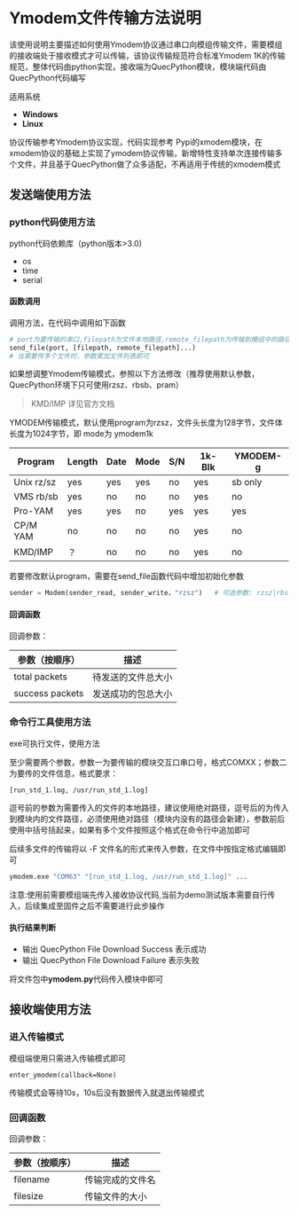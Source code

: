 # Ymodem文件传输方法说明

该使用说明主要描述如何使用Ymodem协议通过串口向模组传输文件，需要模组的接收端处于接收模式才可以传输，该协议传输规范符合标准Ymodem 1K的传输规范，整体代码由python实现，接收端为QuecPython模块，模块端代码由QuecPython代码编写

适用系统

- **Windows**
- **Linux**

协议传输参考Ymodem协议实现，代码实现参考 Pypi的xmodem模块，在xmodem协议的基础上实现了ymodem协议传输，新增特性支持单次连接传输多个文件，并且基于QuecPython做了众多适配，不再适用于传统的xmodem模式

## 发送端使用方法

### python代码使用方法

python代码依赖库（python版本>3.0)

- os
- time
- serial

#### 函数调用

调用方法，在代码中调用如下函数

```python
# port为要传输的串口,filepath为文件本地路径,remote_filepath为传输到模组中的路径(绝对路径)
send_file(port, [filepath, remote_filepath]...)
# 当需要传多个文件时，参数累加文件列表即可
```

如果想调整Ymodem传输模式，参照以下方法修改（推荐使用默认参数，QuecPython环境下只可使用rzsz、rbsb、pram）

> KMD/IMP 详见官方文档

YMODEM传输模式，默认使用program为rzsz，文件头长度为128字节，文件体长度为1024字节，即 mode为 ymodem1k

|Program   | Length | Date | Mode | S/N | 1k-Blk | YMODEM-g|
| ---- | ---- | ---- | ---- | ---- | ---- | ---- |
|Unix rz/sz | yes    | yes  | yes  | no  | yes    | sb only  |
|VMS rb/sb  | yes    | no   | no   | no  | yes    | no       |
|Pro-YAM    | yes    | yes  | no   | yes | yes    | yes      |
|CP/M YAM   | no     | no   | no   | no  | yes    | no       |
|KMD/IMP    | ？   | no   | no   | no  | yes    | no       |

若要修改默认program，需要在send_file函数代码中增加初始化参数

```python
sender = Modem(sender_read, sender_write，"rzsz")   # 可选参数: rzsz|rbsb|pyam|cyam|kimp
```

#### 回调函数

回调参数：

| 参数（按顺序）  | 描述               |
| --------------- | ------------------ |
| total packets   | 待发送的文件总大小 |
| success packets | 发送成功的包总大小 |

### 命令行工具使用方法

exe可执行文件，使用方法

至少需要两个参数，参数一为要传输的模块交互口串口号，格式COMXX；参数二为要传的文件信息，格式要求：

```
[run_std_1.log, /usr/run_std_1.log]
```

逗号前的参数为需要传入的文件的本地路径，建议使用绝对路径，逗号后的为传入到模块内的文件路径，必须使用绝对路径（模块内没有的路径会新建），参数前后使用中括号括起来，如果有多个文件按照这个格式在命令行中追加即可

后续多文件的传输将以 -F 文件名的形式来传入参数，在文件中按指定格式编辑即可

```python
ymodem.exe "COM63" "[run_std_1.log, /usr/run_std_1.log]" ...
```

注意:使用前需要模组端先传入接收协议代码,当前为demo测试版本需要自行传入，后续集成至固件之后不需要进行此步操作

#### 执行结果判断

- 输出 QuecPython File Download Success 表示成功
- 输出 QuecPython File Download Failure 表示失败

将文件包中**ymodem.py**代码传入模块中即可

## 接收端使用方法

### 进入传输模式

模组端使用只需进入传输模式即可

```
enter_ymodem(callback=None)
```

传输模式会等待10s，10s后没有数据传入就退出传输模式

### 回调函数

回调参数：

| 参数（按顺序） | 描述             |
| -------------- | ---------------- |
| filename       | 传输完成的文件名 |
| filesize       | 传输文件的大小   |